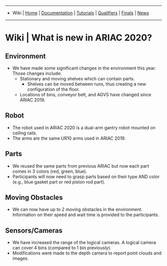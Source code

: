 
-------------------------------------------------
- Wiki | [Home](../README.md) | [Documentation](documentation.md) | [Tutorials](tutorials.md) | [Qualifiers](qualifier.md) | [Finals](finals.md) | [News](updates.md)
-------------------------------------------------

# Wiki | What is new in ARIAC 2020?

## Environment
* We have made some significant changes in the environment this year. Those changes include:
  * Stationary and moving shelves which can contain parts.
    * Shelves can be moved between runs, thus creating a new configuration of the floor.
  * Locations of bins, conveyor belt, and AGVS have changed since ARIAC 2019.

## Robot
* The robot used in ARIAC 2020 is a dual-arm gantry robot mounted on ceiling rails.
* The arms are the same UR10 arms used in ARIAC 2019.

## Parts
 * We reused the same parts from previous ARIAC but now each part comes in 3 colors (red, green, blue).
 * Participants will now need to grasp parts based on their type AND color (e.g., blue gasket part or red piston rod part).

## Moving Obstacles
 * We can now have up to 2 moving obstacles in the environment. Information on their speed and wait time is provided to the participants.

 ## Sensors/Cameras
  * We have increased the range of the logical cameras. A logical camera can cover 4 bins (compared to 1 bin previously).
  * Modifications were made to the depth camera to report point clouds and images.
